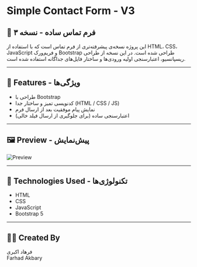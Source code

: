 # Simple Contact Form - V3

## 💼 فرم تماس ساده - نسخه ۳

این پروژه نسخه‌ی پیشرفته‌تری از فرم تماس است که با استفاده از HTML، CSS، JavaScript و فریم‌ورک Bootstrap طراحی شده است. در این نسخه از طراحی ریسپانسیو، اعتبارسنجی اولیه ورودی‌ها و ساختار فایل‌های جداگانه استفاده شده است.

---

## 📌 Features - ویژگی‌ها

- طراحی با Bootstrap
- کدنویسی تمیز و ساختار جدا (HTML / CSS / JS)
- نمایش پیام موفقیت بعد از ارسال فرم
- اعتبارسنجی ساده (برای جلوگیری از ارسال فیلد خالی)

---

## 🖼 Preview - پیش‌نمایش

![Preview](./v3/screenshot-simple-contact-form-v3.png)

---

## 🚀 Technologies Used - تکنولوژی‌ها

- HTML
- CSS
- JavaScript
- Bootstrap 5

---

## 🧑‍💻 Created By

فرهاد اکبری  
Farhad Akbary
